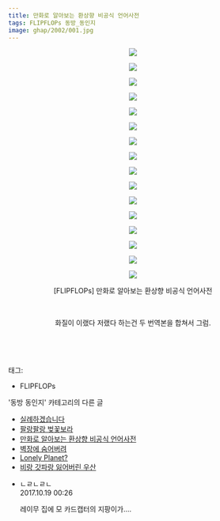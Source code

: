 ```yaml
---
title: 만화로 알아보는 환상향 비공식 언어사전
tags: FLIPFLOPs 동방_동인지
image: ghap/2002/001.jpg
---
```

<div class="article">
<p style="text-align: center; clear: none; float: none;"><img src="{{ site.nasurl }}/ghap/2002/001.jpg"/></p>
<p style="text-align: center; clear: none; float: none;"><img src="{{ site.nasurl }}/ghap/2002/002.jpg"/></p>
<p style="text-align: center; clear: none; float: none;"><img src="{{ site.nasurl }}/ghap/2002/003.jpg"/></p>
<p style="text-align: center; clear: none; float: none;"><img src="{{ site.nasurl }}/ghap/2002/004.jpg"/></p>
<p style="text-align: center; clear: none; float: none;"><img src="{{ site.nasurl }}/ghap/2002/005.jpg"/></p>
<p style="text-align: center; clear: none; float: none;"><img src="{{ site.nasurl }}/ghap/2002/006.jpg"/></p>
<p style="text-align: center; clear: none; float: none;"><img src="{{ site.nasurl }}/ghap/2002/007.jpg"/></p>
<p style="text-align: center; clear: none; float: none;"><img src="{{ site.nasurl }}/ghap/2002/008.jpg"/></p>
<p style="text-align: center; clear: none; float: none;"><img src="{{ site.nasurl }}/ghap/2002/009.jpg"/></p>
<p style="text-align: center; clear: none; float: none;"><img src="{{ site.nasurl }}/ghap/2002/010.jpg"/></p>
<p style="text-align: center; clear: none; float: none;"><img src="{{ site.nasurl }}/ghap/2002/011.jpg"/></p>
<p style="text-align: center; clear: none; float: none;"><img src="{{ site.nasurl }}/ghap/2002/012.jpg"/></p>
<p style="text-align: center; clear: none; float: none;"><img src="{{ site.nasurl }}/ghap/2002/013.jpg"/></p>
<p style="text-align: center; clear: none; float: none;"><img src="{{ site.nasurl }}/ghap/2002/014.jpg"/></p>
<p style="text-align: center; clear: none; float: none;"><img src="{{ site.nasurl }}/ghap/2002/015.jpg"/></p>
<p style="text-align: center; clear: none; float: none;"><img src="{{ site.nasurl }}/ghap/2002/016.jpg"/></p>
<p style="text-align: center; clear: none; float: none;">[FLIPFLOPs] 만화로 알아보는 환상향 비공식 언어사전</p>
<p style="text-align: center; clear: none; float: none;"><br/></p>
<p style="text-align: center; clear: none; float: none;">화질이 이랬다 저랬다 하는건 두 번역본을 합쳐서 그럼.</p>
<p style="text-align: center; clear: none; float: none;"><br/></p>
<p><br/></p>
</div><div class="tagTrail">
<p>태그: </p>
<ul>
<li>FLIPFLOPs</li>
</ul>
</div><div class="another">
<p>'동방 동인지' 카테고리의 다른 글</p>
<ul>
<li><a href="/2016-09-05-ghap_2008">실례하겠습니다</a></li>
<li><a href="/2016-09-05-ghap_2003">팔랑팔랑 벚꽃보라</a></li>
<li><a href="/2016-09-05-ghap_2002">만화로 알아보는 환상향 비공식 언어사전</a></li>
<li><a href="/2016-09-05-ghap_2001">벽장에 숨어버려</a></li>
<li><a href="/2016-09-04-ghap_2000">Lonely Planet?</a></li>
<li><a href="/2016-09-04-ghap_1997">비랑 갓파랑 잃어버린 우산</a></li>
</ul>
</div><div class="cb_module cb_fluid">
<div class="cb_wrt cb_profile">
<div class="comment">
<ul>
<li class="cb_thumb_off" id="comment15108643">
<div class="cb_comment_area">
<div class="cb_info_area">
<div class="cb_section">
<span class="cb_nick_name">ㄴㄹㄴㄹㄴ</span>
</div>
<div class="cb_section">
<span class="cb_date">2017.10.19 00:26 </span>
</div>
</div>
<div class="cb_dsc_comment">
<p class="cb_dsc">
											레이무 집에 모 카드캡터의 지팡이가....
										</p>
</div>
</div></li>
</ul>
</div>
</div><!-- commentList close -->
</div>